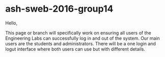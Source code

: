 # ash-sweb-2016-group14

Hello,

This page or branch will specifically work on ensuring all users of the Engineering Labs can 
successfully log in and out of the system. Our main users are the students and administrators.
There will be a one login and logut interface where both users can use but with different details.

